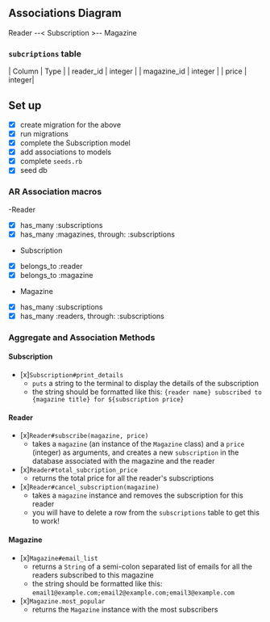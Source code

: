 ## Associations Diagram

Reader --< Subscription >-- Magazine

### `subcriptions` table

| Column | Type |
| reader_id | integer |
| magazine_id | integer |
| price | integer|

## Set up

- [x] create migration for the above
- [x] run migrations
- [x] complete the Subscription model
- [x] add associations to models
- [x] complete `seeds.rb`
- [x] seed db

### AR Association macros
-Reader
 - [x] has_many :subscriptions
 - [x] has_many :magazines, through: :subscriptions
- Subscription
 - [x] belongs_to :reader
 - [x] belongs_to :magazine
- Magazine
 - [x] has_many :subscriptions
 - [x] has_many :readers, through: :subscriptions

### Aggregate and Association Methods

#### Subscription
- [x]`Subscription#print_details`
  - `puts` a string to the terminal to display the details of the subscription
  - the string should be formatted like this: `{reader name} subscribed to {magazine title} for ${subscription price}`

#### Reader

- [x]`Reader#subscribe(magazine, price)`
  - takes a `magazine` (an instance of the `Magazine` class) and a `price` (integer) as arguments, and creates a new `subscription` in the database associated with the magazine and the reader
- [x]`Reader#total_subcription_price`
  - returns the total price for all the reader's subscriptions
- [x]`Reader#cancel_subscription(magazine)`
  - takes a `magazine` instance and removes the subscription for this reader
  - you will have to delete a row from the `subscriptions` table to get this to work!

#### Magazine

- [x]`Magazine#email_list`
  - returns a `String` of a semi-colon separated list of emails for all the readers subscribed to this magazine
  - the string should be formatted like this: `email1@example.com;email2@example.com;email3@example.com`
- [x]`Magazine.most_popular`
  - returns the `Magazine` instance with the most subscribers
